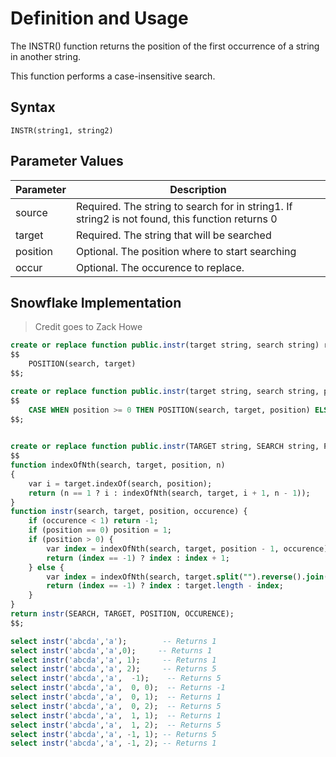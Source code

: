 
# Definition and Usage
The INSTR() function returns the position of the first occurrence of a string in another string.

This function performs a case-insensitive search.

## Syntax
`INSTR(string1, string2)`

## Parameter Values
| Parameter	| Description |
|-----------|-------------|
| source	| Required. The string to search for in string1. If string2 is not found, this function returns 0
| target	| Required. The string that will be searched
| position  | Optional. The position where to start searching |
| occur     | Optional. The occurence to replace.

## Snowflake Implementation

> Credit goes to Zack Howe

```sql
create or replace function public.instr(target string, search string) returns int as
$$
    POSITION(search, target)
$$;

create or replace function public.instr(target string, search string, position int) returns int as
$$
    CASE WHEN position >= 0 THEN POSITION(search, target, position) ELSE 1 + LENGTH(target) - POSITION(search, REVERSE(target), ABS(position)) END
$$;

 
create or replace function public.instr(TARGET string, SEARCH string, POSITION DOUBLE, OCCURENCE DOUBLE) returns DOUBLE language javascript as
$$
function indexOfNth(search, target, position, n)
{
    var i = target.indexOf(search, position);
    return (n == 1 ? i : indexOfNth(search, target, i + 1, n - 1));
}
function instr(search, target, position, occurence) {
    if (occurence < 1) return -1;
    if (position == 0) position = 1;
    if (position > 0) {
        var index = indexOfNth(search, target, position - 1, occurence);
        return (index == -1) ? index : index + 1;
    } else {
        var index = indexOfNth(search, target.split("").reverse().join(""), Math.abs(position) - 1, occurence);
        return (index == -1) ? index : target.length - index;
    }
}
return instr(SEARCH, TARGET, POSITION, OCCURENCE);
$$;
```
 
```sql
select instr('abcda','a');        -- Returns 1
select instr('abcda','a',0);     -- Returns 1
select instr('abcda','a', 1);     -- Returns 1
select instr('abcda','a', 2);     -- Returns 5
select instr('abcda','a',  -1);    -- Returns 5
select instr('abcda','a',  0, 0);  -- Returns -1
select instr('abcda','a',  0, 1);  -- Returns 1
select instr('abcda','a',  0, 2);  -- Returns 5
select instr('abcda','a',  1, 1);  -- Returns 1
select instr('abcda','a',  1, 2);  -- Returns 5
select instr('abcda','a', -1, 1); -- Returns 5
select instr('abcda','a', -1, 2); -- Returns 1
```
